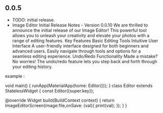 ## 0.0.5

* TODO:  initial release.
* Image Editor Initial Release Notes - Version 0.0.10
  We are thrilled to announce the initial release of our Image Editor! This powerful tool allows you
  to unleash your creativity and elevate your photos with a range of editing features.
  Key Features
  Basic Editing Tools
  Intuitive User Interface
  A user-friendly interface designed for both beginners and advanced users.
  Easily navigate through tools and options for a seamless editing experience.
  Undo/Redo Functionality
  Made a mistake? No worries! The undo/redo feature lets you step back and forth through your
  editing history.

example :

void main() {
runApp(MaterialApp(home: Editor()));
}
class Editor extends StatelessWidget {
const Editor({super.key});

@override
Widget build(BuildContext context) {
return ImageEditorScreen(image:file,onSave: (val){
print(val);
});
}
}

